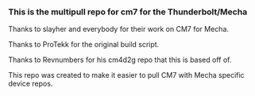 ### This is the multipull repo for cm7 for the Thunderbolt/Mecha
Thanks to slayher and everybody for their work on CM7 for Mecha.

Thanks to ProTekk for the original build script.

Thanks to Revnumbers for his cm4d2g repo that this is based off of.

This repo was created to make it easier to pull CM7 with Mecha specific device repos.  
